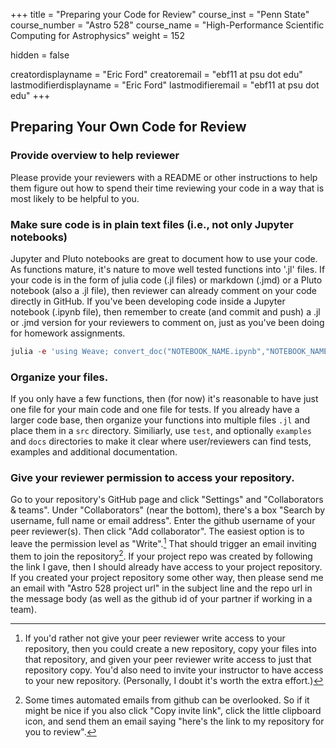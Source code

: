 +++
title = "Preparing your Code for Review"
course_inst = "Penn State"
course_number = "Astro 528"
course_name = "High-Performance Scientific Computing for Astrophysics"
weight = 152

hidden = false

creatordisplayname = "Eric Ford"
creatoremail = "ebf11 at psu dot edu"
lastmodifierdisplayname = "Eric Ford"
lastmodifieremail = "ebf11 at psu dot edu"
+++

## Preparing Your Own Code for Review

### Provide overview to help reviewer
Please provide your reviewers with a README or other instructions to help them figure out how to spend their time reviewing your code in a way that is most likely to be helpful to you.

### Make sure code is in plain text files (i.e., not only Jupyter notebooks)
Jupyter and Pluto notebooks are great to document how to use your code.  As functions mature, it's nature to move well tested functions into '.jl' files.
If your code is in the form of julia code (.jl files) or markdown (.jmd) or a Pluto notebook (also a .jl file), then reviewer can already comment on your code directly in GitHub.  If you've been developing code inside a Jupyter notebook (.ipynb file), then remember to create (and commit and push) a .jl or .jmd version for your reviewers to comment on, just as you've been doing for homework assignments.
```julia
julia -e 'using Weave; convert_doc("NOTEBOOK_NAME.ipynb","NOTEBOOK_NAME.jmd")'
```

### Organize your files.
If you only have a few functions, then (for now) it's reasonable to have just one file for your main code and one file for tests.
If you already have a larger code base, then organize your functions into multiple files `.jl` and place them in a `src` directory.
Similiarly, use `test`, and optionally `examples` and `docs` directories to make it clear where user/reviewers can find tests, examples and additional documentation.

### Give your reviewer permission to access your repository.
Go to your repository's GitHub page and click "Settings" and "Collaborators & teams".  Under "Collaborators" (near the bottom), there's a box "Search by username, full name or email address".  Enter the github username of your peer reviewer(s).  Then click "Add collaborator".  The easiest option is to leave the permission level as "Write".[^1]  That should trigger an email inviting them to join the repository[^2].  If your project repo was created by following the link I gave, then I should already have access to your project repository.  If you created your project repository some other way, then please send me an email with "Astro 528 project url" in the subject line and the repo url in the message body (as well as the github id of your partner if working in a team).

[^1]: If you'd rather not give your peer reviewer write access to your repository, then you could create a new repository, copy your files into that repository, and given your peer reviewer write access to just that repository copy.  You'd also need to invite your instructor to have access to your new repository.  (Personally, I doubt it's worth the extra effort.)

[^2]:  Some times automated emails from github can be overlooked.  So if it might be nice if you also click "Copy invite link", click the little clipboard icon, and send them an email saying "here's the link to my repository for you to review".

<!--
### Setup Continuous Integration Testing
While it's not required for the first code submission, eventually you will want to setup continuous integration testing.  Previously, we used Travis-CI, but now I think using GitHub Actions will be easier.
-->
